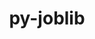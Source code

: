 ---
title: "py-joblib"
layout: cache
categories: [package, develop]
meta: {"versions": ["1.2.0", "1.4.2"], "compilers": ["apple-clang@=15.0.0", "gcc@=11.4.0", "gcc@=13.2.0", "gcc@=9.4.0", "oneapi@=2024.2.1"], "oss": ["ubuntu20.04", "ubuntu22.04", "ubuntu24.04", "ventura"], "platforms": ["darwin", "linux"], "targets": ["aarch64", "neoverse_v1", "ppc64le", "x86_64_v3"], "stacks": ["e4s", "e4s-neoverse_v1", "e4s-oneapi", "e4s-power", "ml-darwin-aarch64-mps", "ml-linux-aarch64-cpu", "ml-linux-aarch64-cuda", "ml-linux-x86_64-cpu", "ml-linux-x86_64-cuda", "ml-linux-x86_64-rocm", "root"], "num_specs": 105, "num_specs_by_stack": {"root": 105, "ml-darwin-aarch64-mps": 4, "e4s-power": 14, "e4s-neoverse_v1": 4, "e4s": 20, "e4s-oneapi": 14, "ml-linux-aarch64-cuda": 20, "ml-linux-aarch64-cpu": 20, "ml-linux-x86_64-rocm": 22, "ml-linux-x86_64-cpu": 20, "ml-linux-x86_64-cuda": 17}}
spec_details: [{"hash": "jjsamn7xmxfdl664wjypdtb3sgp2vjwj", "compiler": "apple-clang@=15.0.0", "versions": ["1.2.0"], "os": "ventura", "platform": "darwin", "target": "aarch64", "variants": ["build_system=python_pip"], "stacks": ["root", "ml-darwin-aarch64-mps"], "size": "-", "tarball": "https://binaries.spack.io/develop/build_cache/darwin-ventura-aarch64/apple-clang-15.0.0/py-joblib-1.2.0/darwin-ventura-aarch64-apple-clang-15.0.0-py-joblib-1.2.0-jjsamn7xmxfdl664wjypdtb3sgp2vjwj.spack"}, {"hash": "oaravmpaw3szgdyimrv7ceuwskccmwtg", "compiler": "apple-clang@=15.0.0", "versions": ["1.2.0"], "os": "ventura", "platform": "darwin", "target": "aarch64", "variants": ["build_system=python_pip"], "stacks": ["root", "ml-darwin-aarch64-mps"], "size": "-", "tarball": "https://binaries.spack.io/develop/build_cache/darwin-ventura-aarch64/apple-clang-15.0.0/py-joblib-1.2.0/darwin-ventura-aarch64-apple-clang-15.0.0-py-joblib-1.2.0-oaravmpaw3szgdyimrv7ceuwskccmwtg.spack"}, {"hash": "ikwt3ea5iv6xmsnmppqoz7it3l2g2426", "compiler": "apple-clang@=15.0.0", "versions": ["1.2.0"], "os": "ventura", "platform": "darwin", "target": "aarch64", "variants": ["build_system=python_pip"], "stacks": ["root", "ml-darwin-aarch64-mps"], "size": "-", "tarball": "https://binaries.spack.io/develop/build_cache/darwin-ventura-aarch64/apple-clang-15.0.0/py-joblib-1.2.0/darwin-ventura-aarch64-apple-clang-15.0.0-py-joblib-1.2.0-ikwt3ea5iv6xmsnmppqoz7it3l2g2426.spack"}, {"hash": "om3sibjwwstt4lek7ijx22pivqekd6xv", "compiler": "apple-clang@=15.0.0", "versions": ["1.2.0"], "os": "ventura", "platform": "darwin", "target": "aarch64", "variants": ["build_system=python_pip"], "stacks": ["root", "ml-darwin-aarch64-mps"], "size": "-", "tarball": "https://binaries.spack.io/develop/build_cache/darwin-ventura-aarch64/apple-clang-15.0.0/py-joblib-1.2.0/darwin-ventura-aarch64-apple-clang-15.0.0-py-joblib-1.2.0-om3sibjwwstt4lek7ijx22pivqekd6xv.spack"}, {"hash": "qp2dj4i3ndrprqkx7ja5ce7wg4ce6xx5", "compiler": "gcc@=9.4.0", "versions": ["1.4.2"], "os": "ubuntu20.04", "platform": "linux", "target": "ppc64le", "variants": ["build_system=python_pip"], "stacks": ["root", "e4s-power"], "size": "-", "tarball": "https://binaries.spack.io/develop/build_cache/linux-ubuntu20.04-ppc64le/gcc-9.4.0/py-joblib-1.4.2/linux-ubuntu20.04-ppc64le-gcc-9.4.0-py-joblib-1.4.2-qp2dj4i3ndrprqkx7ja5ce7wg4ce6xx5.spack"}, {"hash": "eu5rltjnxy4covsn4ryhqxdonu4bdm4e", "compiler": "gcc@=9.4.0", "versions": ["1.4.2"], "os": "ubuntu20.04", "platform": "linux", "target": "ppc64le", "variants": ["build_system=python_pip"], "stacks": ["root", "e4s-power"], "size": "-", "tarball": "https://binaries.spack.io/develop/build_cache/linux-ubuntu20.04-ppc64le/gcc-9.4.0/py-joblib-1.4.2/linux-ubuntu20.04-ppc64le-gcc-9.4.0-py-joblib-1.4.2-eu5rltjnxy4covsn4ryhqxdonu4bdm4e.spack"}, {"hash": "hp3uerichsiwyoee55gorcowobb3lg52", "compiler": "gcc@=9.4.0", "versions": ["1.4.2"], "os": "ubuntu20.04", "platform": "linux", "target": "ppc64le", "variants": ["build_system=python_pip"], "stacks": ["root", "e4s-power"], "size": "-", "tarball": "https://binaries.spack.io/develop/build_cache/linux-ubuntu20.04-ppc64le/gcc-9.4.0/py-joblib-1.4.2/linux-ubuntu20.04-ppc64le-gcc-9.4.0-py-joblib-1.4.2-hp3uerichsiwyoee55gorcowobb3lg52.spack"}, {"hash": "7b3gbysklr2cjmz5msv7fpp3d42jnwlb", "compiler": "gcc@=9.4.0", "versions": ["1.4.2"], "os": "ubuntu20.04", "platform": "linux", "target": "ppc64le", "variants": ["build_system=python_pip"], "stacks": ["root", "e4s-power"], "size": "-", "tarball": "https://binaries.spack.io/develop/build_cache/linux-ubuntu20.04-ppc64le/gcc-9.4.0/py-joblib-1.4.2/linux-ubuntu20.04-ppc64le-gcc-9.4.0-py-joblib-1.4.2-7b3gbysklr2cjmz5msv7fpp3d42jnwlb.spack"}, {"hash": "wnk4pchc7agjgluzsvezzwprccknqn2o", "compiler": "gcc@=9.4.0", "versions": ["1.4.2"], "os": "ubuntu20.04", "platform": "linux", "target": "ppc64le", "variants": ["build_system=python_pip"], "stacks": ["root", "e4s-power"], "size": "-", "tarball": "https://binaries.spack.io/develop/build_cache/linux-ubuntu20.04-ppc64le/gcc-9.4.0/py-joblib-1.4.2/linux-ubuntu20.04-ppc64le-gcc-9.4.0-py-joblib-1.4.2-wnk4pchc7agjgluzsvezzwprccknqn2o.spack"}, {"hash": "vexvgss3x6y5a7dpkbnhy2rcfqzvmqvp", "compiler": "gcc@=9.4.0", "versions": ["1.4.2"], "os": "ubuntu20.04", "platform": "linux", "target": "ppc64le", "variants": ["build_system=python_pip"], "stacks": ["root", "e4s-power"], "size": "-", "tarball": "https://binaries.spack.io/develop/build_cache/linux-ubuntu20.04-ppc64le/gcc-9.4.0/py-joblib-1.4.2/linux-ubuntu20.04-ppc64le-gcc-9.4.0-py-joblib-1.4.2-vexvgss3x6y5a7dpkbnhy2rcfqzvmqvp.spack"}, {"hash": "oezgn5pay7nxozku5tzc42lkrlaao3lz", "compiler": "gcc@=9.4.0", "versions": ["1.4.2"], "os": "ubuntu20.04", "platform": "linux", "target": "ppc64le", "variants": ["build_system=python_pip"], "stacks": ["root", "e4s-power"], "size": "-", "tarball": "https://binaries.spack.io/develop/build_cache/linux-ubuntu20.04-ppc64le/gcc-9.4.0/py-joblib-1.4.2/linux-ubuntu20.04-ppc64le-gcc-9.4.0-py-joblib-1.4.2-oezgn5pay7nxozku5tzc42lkrlaao3lz.spack"}, {"hash": "aeletbagy6qhnk6jbxua73eavhsdk64k", "compiler": "gcc@=9.4.0", "versions": ["1.4.2"], "os": "ubuntu20.04", "platform": "linux", "target": "ppc64le", "variants": ["build_system=python_pip"], "stacks": ["root", "e4s-power"], "size": "-", "tarball": "https://binaries.spack.io/develop/build_cache/linux-ubuntu20.04-ppc64le/gcc-9.4.0/py-joblib-1.4.2/linux-ubuntu20.04-ppc64le-gcc-9.4.0-py-joblib-1.4.2-aeletbagy6qhnk6jbxua73eavhsdk64k.spack"}, {"hash": "cuw3brgcwzs47vqzijszi6xscbfy6vfw", "compiler": "gcc@=9.4.0", "versions": ["1.4.2"], "os": "ubuntu20.04", "platform": "linux", "target": "ppc64le", "variants": ["build_system=python_pip"], "stacks": ["root", "e4s-power"], "size": "-", "tarball": "https://binaries.spack.io/develop/build_cache/linux-ubuntu20.04-ppc64le/gcc-9.4.0/py-joblib-1.4.2/linux-ubuntu20.04-ppc64le-gcc-9.4.0-py-joblib-1.4.2-cuw3brgcwzs47vqzijszi6xscbfy6vfw.spack"}, {"hash": "h767oyuuwph6uznt6wff5znzm7s5ddyw", "compiler": "gcc@=9.4.0", "versions": ["1.4.2"], "os": "ubuntu20.04", "platform": "linux", "target": "ppc64le", "variants": ["build_system=python_pip"], "stacks": ["root", "e4s-power"], "size": "-", "tarball": "https://binaries.spack.io/develop/build_cache/linux-ubuntu20.04-ppc64le/gcc-9.4.0/py-joblib-1.4.2/linux-ubuntu20.04-ppc64le-gcc-9.4.0-py-joblib-1.4.2-h767oyuuwph6uznt6wff5znzm7s5ddyw.spack"}, {"hash": "houu7dmxs7mknftq2uj4ww5e5iwp32sh", "compiler": "gcc@=9.4.0", "versions": ["1.4.2"], "os": "ubuntu20.04", "platform": "linux", "target": "ppc64le", "variants": ["build_system=python_pip"], "stacks": ["root", "e4s-power"], "size": "-", "tarball": "https://binaries.spack.io/develop/build_cache/linux-ubuntu20.04-ppc64le/gcc-9.4.0/py-joblib-1.4.2/linux-ubuntu20.04-ppc64le-gcc-9.4.0-py-joblib-1.4.2-houu7dmxs7mknftq2uj4ww5e5iwp32sh.spack"}, {"hash": "jvd4ojo6hhesa2kmfyvccildg5jlti7k", "compiler": "gcc@=9.4.0", "versions": ["1.4.2"], "os": "ubuntu20.04", "platform": "linux", "target": "ppc64le", "variants": ["build_system=python_pip"], "stacks": ["root", "e4s-power"], "size": "-", "tarball": "https://binaries.spack.io/develop/build_cache/linux-ubuntu20.04-ppc64le/gcc-9.4.0/py-joblib-1.4.2/linux-ubuntu20.04-ppc64le-gcc-9.4.0-py-joblib-1.4.2-jvd4ojo6hhesa2kmfyvccildg5jlti7k.spack"}, {"hash": "nbwmvpdgo6xf5yg5gkgvoolbutajh2x6", "compiler": "gcc@=9.4.0", "versions": ["1.4.2"], "os": "ubuntu20.04", "platform": "linux", "target": "ppc64le", "variants": ["build_system=python_pip"], "stacks": ["root", "e4s-power"], "size": "-", "tarball": "https://binaries.spack.io/develop/build_cache/linux-ubuntu20.04-ppc64le/gcc-9.4.0/py-joblib-1.4.2/linux-ubuntu20.04-ppc64le-gcc-9.4.0-py-joblib-1.4.2-nbwmvpdgo6xf5yg5gkgvoolbutajh2x6.spack"}, {"hash": "pu22atpzfwhn2kcil3s4jqhinbr4lmol", "compiler": "gcc@=9.4.0", "versions": ["1.4.2"], "os": "ubuntu20.04", "platform": "linux", "target": "ppc64le", "variants": ["build_system=python_pip"], "stacks": ["root", "e4s-power"], "size": "-", "tarball": "https://binaries.spack.io/develop/build_cache/linux-ubuntu20.04-ppc64le/gcc-9.4.0/py-joblib-1.4.2/linux-ubuntu20.04-ppc64le-gcc-9.4.0-py-joblib-1.4.2-pu22atpzfwhn2kcil3s4jqhinbr4lmol.spack"}, {"hash": "5kaluxzyviwmkq7juf5dzdiw3ddksvuw", "compiler": "gcc@=11.4.0", "versions": ["1.4.2"], "os": "ubuntu22.04", "platform": "linux", "target": "neoverse_v1", "variants": ["build_system=python_pip"], "stacks": ["root", "e4s-neoverse_v1"], "size": "-", "tarball": "https://binaries.spack.io/develop/build_cache/linux-ubuntu22.04-neoverse_v1/gcc-11.4.0/py-joblib-1.4.2/linux-ubuntu22.04-neoverse_v1-gcc-11.4.0-py-joblib-1.4.2-5kaluxzyviwmkq7juf5dzdiw3ddksvuw.spack"}, {"hash": "e3gv5kltbru5rz7xkkptwn3zam2vmrs6", "compiler": "gcc@=11.4.0", "versions": ["1.4.2"], "os": "ubuntu22.04", "platform": "linux", "target": "neoverse_v1", "variants": ["build_system=python_pip"], "stacks": ["root", "e4s-neoverse_v1"], "size": "-", "tarball": "https://binaries.spack.io/develop/build_cache/linux-ubuntu22.04-neoverse_v1/gcc-11.4.0/py-joblib-1.4.2/linux-ubuntu22.04-neoverse_v1-gcc-11.4.0-py-joblib-1.4.2-e3gv5kltbru5rz7xkkptwn3zam2vmrs6.spack"}, {"hash": "4ckjepbm2rsavo63hbsbqvluahl7yvty", "compiler": "gcc@=11.4.0", "versions": ["1.4.2"], "os": "ubuntu22.04", "platform": "linux", "target": "neoverse_v1", "variants": ["build_system=python_pip"], "stacks": ["root", "e4s-neoverse_v1"], "size": "-", "tarball": "https://binaries.spack.io/develop/build_cache/linux-ubuntu22.04-neoverse_v1/gcc-11.4.0/py-joblib-1.4.2/linux-ubuntu22.04-neoverse_v1-gcc-11.4.0-py-joblib-1.4.2-4ckjepbm2rsavo63hbsbqvluahl7yvty.spack"}, {"hash": "s73ef63uw4gktm6irel3ckm55hlevtz4", "compiler": "gcc@=11.4.0", "versions": ["1.4.2"], "os": "ubuntu22.04", "platform": "linux", "target": "neoverse_v1", "variants": ["build_system=python_pip"], "stacks": ["root", "e4s-neoverse_v1"], "size": "-", "tarball": "https://binaries.spack.io/develop/build_cache/linux-ubuntu22.04-neoverse_v1/gcc-11.4.0/py-joblib-1.4.2/linux-ubuntu22.04-neoverse_v1-gcc-11.4.0-py-joblib-1.4.2-s73ef63uw4gktm6irel3ckm55hlevtz4.spack"}, {"hash": "l5t7w34wvgut2ec4lp33gzcuubixb7tn", "compiler": "gcc@=11.4.0", "versions": ["1.4.2"], "os": "ubuntu22.04", "platform": "linux", "target": "x86_64_v3", "variants": ["build_system=python_pip"], "stacks": ["root", "e4s"], "size": "-", "tarball": "https://binaries.spack.io/develop/build_cache/linux-ubuntu22.04-x86_64_v3/gcc-11.4.0/py-joblib-1.4.2/linux-ubuntu22.04-x86_64_v3-gcc-11.4.0-py-joblib-1.4.2-l5t7w34wvgut2ec4lp33gzcuubixb7tn.spack"}, {"hash": "35uilatwj3bxpkprr46x7yjzbvbynue4", "compiler": "gcc@=11.4.0", "versions": ["1.4.2"], "os": "ubuntu22.04", "platform": "linux", "target": "x86_64_v3", "variants": ["build_system=python_pip"], "stacks": ["root", "e4s"], "size": "-", "tarball": "https://binaries.spack.io/develop/build_cache/linux-ubuntu22.04-x86_64_v3/gcc-11.4.0/py-joblib-1.4.2/linux-ubuntu22.04-x86_64_v3-gcc-11.4.0-py-joblib-1.4.2-35uilatwj3bxpkprr46x7yjzbvbynue4.spack"}, {"hash": "leqh5x5ij64cuaf2r6j66k2w5vupy57i", "compiler": "gcc@=11.4.0", "versions": ["1.4.2"], "os": "ubuntu22.04", "platform": "linux", "target": "x86_64_v3", "variants": ["build_system=python_pip"], "stacks": ["root", "e4s"], "size": "-", "tarball": "https://binaries.spack.io/develop/build_cache/linux-ubuntu22.04-x86_64_v3/gcc-11.4.0/py-joblib-1.4.2/linux-ubuntu22.04-x86_64_v3-gcc-11.4.0-py-joblib-1.4.2-leqh5x5ij64cuaf2r6j66k2w5vupy57i.spack"}, {"hash": "cfprp6o5spfrqx7h3mjjvxwoybqlepxj", "compiler": "gcc@=11.4.0", "versions": ["1.4.2"], "os": "ubuntu22.04", "platform": "linux", "target": "x86_64_v3", "variants": ["build_system=python_pip"], "stacks": ["root", "e4s"], "size": "-", "tarball": "https://binaries.spack.io/develop/build_cache/linux-ubuntu22.04-x86_64_v3/gcc-11.4.0/py-joblib-1.4.2/linux-ubuntu22.04-x86_64_v3-gcc-11.4.0-py-joblib-1.4.2-cfprp6o5spfrqx7h3mjjvxwoybqlepxj.spack"}, {"hash": "kww2fp7gcv4snaxzqwx65uce4laaxjme", "compiler": "gcc@=11.4.0", "versions": ["1.4.2"], "os": "ubuntu22.04", "platform": "linux", "target": "x86_64_v3", "variants": ["build_system=python_pip"], "stacks": ["root", "e4s"], "size": "-", "tarball": "https://binaries.spack.io/develop/build_cache/linux-ubuntu22.04-x86_64_v3/gcc-11.4.0/py-joblib-1.4.2/linux-ubuntu22.04-x86_64_v3-gcc-11.4.0-py-joblib-1.4.2-kww2fp7gcv4snaxzqwx65uce4laaxjme.spack"}, {"hash": "sex7yluip4kmcyutlgqogfnsyxjp7rpj", "compiler": "gcc@=11.4.0", "versions": ["1.4.2"], "os": "ubuntu22.04", "platform": "linux", "target": "x86_64_v3", "variants": ["build_system=python_pip"], "stacks": ["root", "e4s"], "size": "-", "tarball": "https://binaries.spack.io/develop/build_cache/linux-ubuntu22.04-x86_64_v3/gcc-11.4.0/py-joblib-1.4.2/linux-ubuntu22.04-x86_64_v3-gcc-11.4.0-py-joblib-1.4.2-sex7yluip4kmcyutlgqogfnsyxjp7rpj.spack"}, {"hash": "lreul5lmooiohwzi5nj23lvxasmt5bhq", "compiler": "gcc@=11.4.0", "versions": ["1.4.2"], "os": "ubuntu22.04", "platform": "linux", "target": "x86_64_v3", "variants": ["build_system=python_pip"], "stacks": ["root", "e4s"], "size": "-", "tarball": "https://binaries.spack.io/develop/build_cache/linux-ubuntu22.04-x86_64_v3/gcc-11.4.0/py-joblib-1.4.2/linux-ubuntu22.04-x86_64_v3-gcc-11.4.0-py-joblib-1.4.2-lreul5lmooiohwzi5nj23lvxasmt5bhq.spack"}, {"hash": "r7hbc4jxzfevkhg6gkb5u4j2n6haqkw6", "compiler": "gcc@=11.4.0", "versions": ["1.4.2"], "os": "ubuntu22.04", "platform": "linux", "target": "x86_64_v3", "variants": ["build_system=python_pip"], "stacks": ["root", "e4s"], "size": "-", "tarball": "https://binaries.spack.io/develop/build_cache/linux-ubuntu22.04-x86_64_v3/gcc-11.4.0/py-joblib-1.4.2/linux-ubuntu22.04-x86_64_v3-gcc-11.4.0-py-joblib-1.4.2-r7hbc4jxzfevkhg6gkb5u4j2n6haqkw6.spack"}, {"hash": "veah5rwus4rrpqohhjxdjjpb4eqrv7ui", "compiler": "gcc@=11.4.0", "versions": ["1.4.2"], "os": "ubuntu22.04", "platform": "linux", "target": "x86_64_v3", "variants": ["build_system=python_pip"], "stacks": ["root", "e4s"], "size": "-", "tarball": "https://binaries.spack.io/develop/build_cache/linux-ubuntu22.04-x86_64_v3/gcc-11.4.0/py-joblib-1.4.2/linux-ubuntu22.04-x86_64_v3-gcc-11.4.0-py-joblib-1.4.2-veah5rwus4rrpqohhjxdjjpb4eqrv7ui.spack"}, {"hash": "dmqvuru24k77dkq2kghasiso6as2orsz", "compiler": "gcc@=11.4.0", "versions": ["1.4.2"], "os": "ubuntu22.04", "platform": "linux", "target": "x86_64_v3", "variants": ["build_system=python_pip"], "stacks": ["root", "e4s"], "size": "-", "tarball": "https://binaries.spack.io/develop/build_cache/linux-ubuntu22.04-x86_64_v3/gcc-11.4.0/py-joblib-1.4.2/linux-ubuntu22.04-x86_64_v3-gcc-11.4.0-py-joblib-1.4.2-dmqvuru24k77dkq2kghasiso6as2orsz.spack"}, {"hash": "4v4h4rjyo6tfywhqeqnv2y7gcqgzb4lg", "compiler": "gcc@=11.4.0", "versions": ["1.4.2"], "os": "ubuntu22.04", "platform": "linux", "target": "x86_64_v3", "variants": ["build_system=python_pip"], "stacks": ["root", "e4s"], "size": "-", "tarball": "https://binaries.spack.io/develop/build_cache/linux-ubuntu22.04-x86_64_v3/gcc-11.4.0/py-joblib-1.4.2/linux-ubuntu22.04-x86_64_v3-gcc-11.4.0-py-joblib-1.4.2-4v4h4rjyo6tfywhqeqnv2y7gcqgzb4lg.spack"}, {"hash": "33wdxh2xa43ohz7rjexiurcojb26nvtw", "compiler": "gcc@=11.4.0", "versions": ["1.4.2"], "os": "ubuntu22.04", "platform": "linux", "target": "x86_64_v3", "variants": ["build_system=python_pip"], "stacks": ["root", "e4s"], "size": "-", "tarball": "https://binaries.spack.io/develop/build_cache/linux-ubuntu22.04-x86_64_v3/gcc-11.4.0/py-joblib-1.4.2/linux-ubuntu22.04-x86_64_v3-gcc-11.4.0-py-joblib-1.4.2-33wdxh2xa43ohz7rjexiurcojb26nvtw.spack"}, {"hash": "sm76nysz3zud6mzmll326f5a3v5whibc", "compiler": "gcc@=11.4.0", "versions": ["1.4.2"], "os": "ubuntu22.04", "platform": "linux", "target": "x86_64_v3", "variants": ["build_system=python_pip"], "stacks": ["root", "e4s"], "size": "-", "tarball": "https://binaries.spack.io/develop/build_cache/linux-ubuntu22.04-x86_64_v3/gcc-11.4.0/py-joblib-1.4.2/linux-ubuntu22.04-x86_64_v3-gcc-11.4.0-py-joblib-1.4.2-sm76nysz3zud6mzmll326f5a3v5whibc.spack"}, {"hash": "5n5ou3j6ll77oytze2l4vdvwxdrjcowk", "compiler": "gcc@=11.4.0", "versions": ["1.4.2"], "os": "ubuntu22.04", "platform": "linux", "target": "x86_64_v3", "variants": ["build_system=python_pip"], "stacks": ["root", "e4s"], "size": "-", "tarball": "https://binaries.spack.io/develop/build_cache/linux-ubuntu22.04-x86_64_v3/gcc-11.4.0/py-joblib-1.4.2/linux-ubuntu22.04-x86_64_v3-gcc-11.4.0-py-joblib-1.4.2-5n5ou3j6ll77oytze2l4vdvwxdrjcowk.spack"}, {"hash": "5uowkqq3iihnoawxitdtvdxhkkqx36d3", "compiler": "gcc@=11.4.0", "versions": ["1.4.2"], "os": "ubuntu22.04", "platform": "linux", "target": "x86_64_v3", "variants": ["build_system=python_pip"], "stacks": ["root", "e4s"], "size": "-", "tarball": "https://binaries.spack.io/develop/build_cache/linux-ubuntu22.04-x86_64_v3/gcc-11.4.0/py-joblib-1.4.2/linux-ubuntu22.04-x86_64_v3-gcc-11.4.0-py-joblib-1.4.2-5uowkqq3iihnoawxitdtvdxhkkqx36d3.spack"}, {"hash": "hw5iqjwtmpv6xrvpkluzmmmudtajhvc3", "compiler": "gcc@=11.4.0", "versions": ["1.4.2"], "os": "ubuntu22.04", "platform": "linux", "target": "x86_64_v3", "variants": ["build_system=python_pip"], "stacks": ["root", "e4s"], "size": "-", "tarball": "https://binaries.spack.io/develop/build_cache/linux-ubuntu22.04-x86_64_v3/gcc-11.4.0/py-joblib-1.4.2/linux-ubuntu22.04-x86_64_v3-gcc-11.4.0-py-joblib-1.4.2-hw5iqjwtmpv6xrvpkluzmmmudtajhvc3.spack"}, {"hash": "i3mijl4qpqb7ff7icikeg2wmcxpyuf3c", "compiler": "gcc@=11.4.0", "versions": ["1.4.2"], "os": "ubuntu22.04", "platform": "linux", "target": "x86_64_v3", "variants": ["build_system=python_pip"], "stacks": ["root", "e4s"], "size": "-", "tarball": "https://binaries.spack.io/develop/build_cache/linux-ubuntu22.04-x86_64_v3/gcc-11.4.0/py-joblib-1.4.2/linux-ubuntu22.04-x86_64_v3-gcc-11.4.0-py-joblib-1.4.2-i3mijl4qpqb7ff7icikeg2wmcxpyuf3c.spack"}, {"hash": "p4k3onp2xcqiwgvqzaimgzadrsnyruoo", "compiler": "gcc@=11.4.0", "versions": ["1.4.2"], "os": "ubuntu22.04", "platform": "linux", "target": "x86_64_v3", "variants": ["build_system=python_pip"], "stacks": ["root", "e4s"], "size": "-", "tarball": "https://binaries.spack.io/develop/build_cache/linux-ubuntu22.04-x86_64_v3/gcc-11.4.0/py-joblib-1.4.2/linux-ubuntu22.04-x86_64_v3-gcc-11.4.0-py-joblib-1.4.2-p4k3onp2xcqiwgvqzaimgzadrsnyruoo.spack"}, {"hash": "zhhuop53mg5takznridqkv6d2qwc2sy5", "compiler": "gcc@=11.4.0", "versions": ["1.4.2"], "os": "ubuntu22.04", "platform": "linux", "target": "x86_64_v3", "variants": ["build_system=python_pip"], "stacks": ["root", "e4s"], "size": "-", "tarball": "https://binaries.spack.io/develop/build_cache/linux-ubuntu22.04-x86_64_v3/gcc-11.4.0/py-joblib-1.4.2/linux-ubuntu22.04-x86_64_v3-gcc-11.4.0-py-joblib-1.4.2-zhhuop53mg5takznridqkv6d2qwc2sy5.spack"}, {"hash": "zt3hqq2shwlgimjssohgz6tnzr622lr7", "compiler": "gcc@=11.4.0", "versions": ["1.4.2"], "os": "ubuntu22.04", "platform": "linux", "target": "x86_64_v3", "variants": ["build_system=python_pip"], "stacks": ["root", "e4s"], "size": "-", "tarball": "https://binaries.spack.io/develop/build_cache/linux-ubuntu22.04-x86_64_v3/gcc-11.4.0/py-joblib-1.4.2/linux-ubuntu22.04-x86_64_v3-gcc-11.4.0-py-joblib-1.4.2-zt3hqq2shwlgimjssohgz6tnzr622lr7.spack"}, {"hash": "x7xnmz6enywhabrz2zig3ch3h5vlqifh", "compiler": "oneapi@=2024.2.1", "versions": ["1.4.2"], "os": "ubuntu22.04", "platform": "linux", "target": "x86_64_v3", "variants": ["build_system=python_pip"], "stacks": ["root", "e4s-oneapi"], "size": "-", "tarball": "https://binaries.spack.io/develop/build_cache/linux-ubuntu22.04-x86_64_v3/oneapi-2024.2.1/py-joblib-1.4.2/linux-ubuntu22.04-x86_64_v3-oneapi-2024.2.1-py-joblib-1.4.2-x7xnmz6enywhabrz2zig3ch3h5vlqifh.spack"}, {"hash": "sgw6k52a6255hhwtzwyswzorbqdcijwc", "compiler": "oneapi@=2024.2.1", "versions": ["1.4.2"], "os": "ubuntu22.04", "platform": "linux", "target": "x86_64_v3", "variants": ["build_system=python_pip"], "stacks": ["root", "e4s-oneapi"], "size": "-", "tarball": "https://binaries.spack.io/develop/build_cache/linux-ubuntu22.04-x86_64_v3/oneapi-2024.2.1/py-joblib-1.4.2/linux-ubuntu22.04-x86_64_v3-oneapi-2024.2.1-py-joblib-1.4.2-sgw6k52a6255hhwtzwyswzorbqdcijwc.spack"}, {"hash": "j2shhimqgnv7hzrcieau7ssy2szwuek6", "compiler": "oneapi@=2024.2.1", "versions": ["1.4.2"], "os": "ubuntu22.04", "platform": "linux", "target": "x86_64_v3", "variants": ["build_system=python_pip"], "stacks": ["root", "e4s-oneapi"], "size": "-", "tarball": "https://binaries.spack.io/develop/build_cache/linux-ubuntu22.04-x86_64_v3/oneapi-2024.2.1/py-joblib-1.4.2/linux-ubuntu22.04-x86_64_v3-oneapi-2024.2.1-py-joblib-1.4.2-j2shhimqgnv7hzrcieau7ssy2szwuek6.spack"}, {"hash": "ibyuu4caq46phann5q6onuzddf3dm2d2", "compiler": "oneapi@=2024.2.1", "versions": ["1.4.2"], "os": "ubuntu22.04", "platform": "linux", "target": "x86_64_v3", "variants": ["build_system=python_pip"], "stacks": ["root", "e4s-oneapi"], "size": "-", "tarball": "https://binaries.spack.io/develop/build_cache/linux-ubuntu22.04-x86_64_v3/oneapi-2024.2.1/py-joblib-1.4.2/linux-ubuntu22.04-x86_64_v3-oneapi-2024.2.1-py-joblib-1.4.2-ibyuu4caq46phann5q6onuzddf3dm2d2.spack"}, {"hash": "bvibo4d62772hmz5wdi6vo3xch5zuoyl", "compiler": "oneapi@=2024.2.1", "versions": ["1.4.2"], "os": "ubuntu22.04", "platform": "linux", "target": "x86_64_v3", "variants": ["build_system=python_pip"], "stacks": ["root", "e4s-oneapi"], "size": "-", "tarball": "https://binaries.spack.io/develop/build_cache/linux-ubuntu22.04-x86_64_v3/oneapi-2024.2.1/py-joblib-1.4.2/linux-ubuntu22.04-x86_64_v3-oneapi-2024.2.1-py-joblib-1.4.2-bvibo4d62772hmz5wdi6vo3xch5zuoyl.spack"}, {"hash": "bp367qxiabt5ickxetrgzhttwotmsfgd", "compiler": "oneapi@=2024.2.1", "versions": ["1.4.2"], "os": "ubuntu22.04", "platform": "linux", "target": "x86_64_v3", "variants": ["build_system=python_pip"], "stacks": ["root", "e4s-oneapi"], "size": "-", "tarball": "https://binaries.spack.io/develop/build_cache/linux-ubuntu22.04-x86_64_v3/oneapi-2024.2.1/py-joblib-1.4.2/linux-ubuntu22.04-x86_64_v3-oneapi-2024.2.1-py-joblib-1.4.2-bp367qxiabt5ickxetrgzhttwotmsfgd.spack"}, {"hash": "6zh6sik6x5ayekvhlvcbprc5svoum3ah", "compiler": "oneapi@=2024.2.1", "versions": ["1.4.2"], "os": "ubuntu22.04", "platform": "linux", "target": "x86_64_v3", "variants": ["build_system=python_pip"], "stacks": ["root", "e4s-oneapi"], "size": "-", "tarball": "https://binaries.spack.io/develop/build_cache/linux-ubuntu22.04-x86_64_v3/oneapi-2024.2.1/py-joblib-1.4.2/linux-ubuntu22.04-x86_64_v3-oneapi-2024.2.1-py-joblib-1.4.2-6zh6sik6x5ayekvhlvcbprc5svoum3ah.spack"}, {"hash": "2jhem4vvraqxnjy7bk6mzfk64xpe7nir", "compiler": "oneapi@=2024.2.1", "versions": ["1.4.2"], "os": "ubuntu22.04", "platform": "linux", "target": "x86_64_v3", "variants": ["build_system=python_pip"], "stacks": ["root", "e4s-oneapi"], "size": "-", "tarball": "https://binaries.spack.io/develop/build_cache/linux-ubuntu22.04-x86_64_v3/oneapi-2024.2.1/py-joblib-1.4.2/linux-ubuntu22.04-x86_64_v3-oneapi-2024.2.1-py-joblib-1.4.2-2jhem4vvraqxnjy7bk6mzfk64xpe7nir.spack"}, {"hash": "5wn35uktpeoa3sik75ejky6ai7xqk2b6", "compiler": "oneapi@=2024.2.1", "versions": ["1.4.2"], "os": "ubuntu22.04", "platform": "linux", "target": "x86_64_v3", "variants": ["build_system=python_pip"], "stacks": ["root", "e4s-oneapi"], "size": "-", "tarball": "https://binaries.spack.io/develop/build_cache/linux-ubuntu22.04-x86_64_v3/oneapi-2024.2.1/py-joblib-1.4.2/linux-ubuntu22.04-x86_64_v3-oneapi-2024.2.1-py-joblib-1.4.2-5wn35uktpeoa3sik75ejky6ai7xqk2b6.spack"}, {"hash": "fojsptfkxb3whpi5tk6uplw2tacvlcdy", "compiler": "oneapi@=2024.2.1", "versions": ["1.4.2"], "os": "ubuntu22.04", "platform": "linux", "target": "x86_64_v3", "variants": ["build_system=python_pip"], "stacks": ["root", "e4s-oneapi"], "size": "-", "tarball": "https://binaries.spack.io/develop/build_cache/linux-ubuntu22.04-x86_64_v3/oneapi-2024.2.1/py-joblib-1.4.2/linux-ubuntu22.04-x86_64_v3-oneapi-2024.2.1-py-joblib-1.4.2-fojsptfkxb3whpi5tk6uplw2tacvlcdy.spack"}, {"hash": "gnxefh3lsmjqw3socnl2uapddd33fwld", "compiler": "oneapi@=2024.2.1", "versions": ["1.4.2"], "os": "ubuntu22.04", "platform": "linux", "target": "x86_64_v3", "variants": ["build_system=python_pip"], "stacks": ["root", "e4s-oneapi"], "size": "-", "tarball": "https://binaries.spack.io/develop/build_cache/linux-ubuntu22.04-x86_64_v3/oneapi-2024.2.1/py-joblib-1.4.2/linux-ubuntu22.04-x86_64_v3-oneapi-2024.2.1-py-joblib-1.4.2-gnxefh3lsmjqw3socnl2uapddd33fwld.spack"}, {"hash": "gxnouejwjytgiyskaeub7fve72exlj5d", "compiler": "oneapi@=2024.2.1", "versions": ["1.4.2"], "os": "ubuntu22.04", "platform": "linux", "target": "x86_64_v3", "variants": ["build_system=python_pip"], "stacks": ["root", "e4s-oneapi"], "size": "-", "tarball": "https://binaries.spack.io/develop/build_cache/linux-ubuntu22.04-x86_64_v3/oneapi-2024.2.1/py-joblib-1.4.2/linux-ubuntu22.04-x86_64_v3-oneapi-2024.2.1-py-joblib-1.4.2-gxnouejwjytgiyskaeub7fve72exlj5d.spack"}, {"hash": "hqm4og3qjj26kitsfmbx47oa6jw2pfjr", "compiler": "oneapi@=2024.2.1", "versions": ["1.4.2"], "os": "ubuntu22.04", "platform": "linux", "target": "x86_64_v3", "variants": ["build_system=python_pip"], "stacks": ["root", "e4s-oneapi"], "size": "-", "tarball": "https://binaries.spack.io/develop/build_cache/linux-ubuntu22.04-x86_64_v3/oneapi-2024.2.1/py-joblib-1.4.2/linux-ubuntu22.04-x86_64_v3-oneapi-2024.2.1-py-joblib-1.4.2-hqm4og3qjj26kitsfmbx47oa6jw2pfjr.spack"}, {"hash": "wqgoyz2czgdp3sbfedfnbpcs3asthojx", "compiler": "oneapi@=2024.2.1", "versions": ["1.4.2"], "os": "ubuntu22.04", "platform": "linux", "target": "x86_64_v3", "variants": ["build_system=python_pip"], "stacks": ["root", "e4s-oneapi"], "size": "-", "tarball": "https://binaries.spack.io/develop/build_cache/linux-ubuntu22.04-x86_64_v3/oneapi-2024.2.1/py-joblib-1.4.2/linux-ubuntu22.04-x86_64_v3-oneapi-2024.2.1-py-joblib-1.4.2-wqgoyz2czgdp3sbfedfnbpcs3asthojx.spack"}, {"hash": "leepua3gkpxm3vr2o3k5d5bqfthnk6xa", "compiler": "gcc@=13.2.0", "versions": ["1.4.2"], "os": "ubuntu24.04", "platform": "linux", "target": "aarch64", "variants": ["build_system=python_pip"], "stacks": ["root", "ml-linux-aarch64-cuda", "ml-linux-aarch64-cpu"], "size": "-", "tarball": "https://binaries.spack.io/develop/build_cache/linux-ubuntu24.04-aarch64/gcc-13.2.0/py-joblib-1.4.2/linux-ubuntu24.04-aarch64-gcc-13.2.0-py-joblib-1.4.2-leepua3gkpxm3vr2o3k5d5bqfthnk6xa.spack"}, {"hash": "srrjx4r3ror6gsondvmaadagzm33u6qz", "compiler": "gcc@=13.2.0", "versions": ["1.4.2"], "os": "ubuntu24.04", "platform": "linux", "target": "aarch64", "variants": ["build_system=python_pip"], "stacks": ["root", "ml-linux-aarch64-cuda", "ml-linux-aarch64-cpu"], "size": "-", "tarball": "https://binaries.spack.io/develop/build_cache/linux-ubuntu24.04-aarch64/gcc-13.2.0/py-joblib-1.4.2/linux-ubuntu24.04-aarch64-gcc-13.2.0-py-joblib-1.4.2-srrjx4r3ror6gsondvmaadagzm33u6qz.spack"}, {"hash": "gfdclvn6dnqfsxlede7jtoyoyemuxhn7", "compiler": "gcc@=13.2.0", "versions": ["1.4.2"], "os": "ubuntu24.04", "platform": "linux", "target": "aarch64", "variants": ["build_system=python_pip"], "stacks": ["root", "ml-linux-aarch64-cuda", "ml-linux-aarch64-cpu"], "size": "-", "tarball": "https://binaries.spack.io/develop/build_cache/linux-ubuntu24.04-aarch64/gcc-13.2.0/py-joblib-1.4.2/linux-ubuntu24.04-aarch64-gcc-13.2.0-py-joblib-1.4.2-gfdclvn6dnqfsxlede7jtoyoyemuxhn7.spack"}, {"hash": "7kdd6c6bmmtr5jfkitlg7belr34hizbk", "compiler": "gcc@=13.2.0", "versions": ["1.4.2"], "os": "ubuntu24.04", "platform": "linux", "target": "aarch64", "variants": ["build_system=python_pip"], "stacks": ["root", "ml-linux-aarch64-cuda", "ml-linux-aarch64-cpu"], "size": "-", "tarball": "https://binaries.spack.io/develop/build_cache/linux-ubuntu24.04-aarch64/gcc-13.2.0/py-joblib-1.4.2/linux-ubuntu24.04-aarch64-gcc-13.2.0-py-joblib-1.4.2-7kdd6c6bmmtr5jfkitlg7belr34hizbk.spack"}, {"hash": "hes37iladgv7nxh4nabjauj4kihjizde", "compiler": "gcc@=13.2.0", "versions": ["1.4.2"], "os": "ubuntu24.04", "platform": "linux", "target": "aarch64", "variants": ["build_system=python_pip"], "stacks": ["root", "ml-linux-aarch64-cuda", "ml-linux-aarch64-cpu"], "size": "-", "tarball": "https://binaries.spack.io/develop/build_cache/linux-ubuntu24.04-aarch64/gcc-13.2.0/py-joblib-1.4.2/linux-ubuntu24.04-aarch64-gcc-13.2.0-py-joblib-1.4.2-hes37iladgv7nxh4nabjauj4kihjizde.spack"}, {"hash": "2jlkld3ik4sqbz5af6aezomraouzgqpy", "compiler": "gcc@=13.2.0", "versions": ["1.4.2"], "os": "ubuntu24.04", "platform": "linux", "target": "aarch64", "variants": ["build_system=python_pip"], "stacks": ["root", "ml-linux-aarch64-cuda", "ml-linux-aarch64-cpu"], "size": "-", "tarball": "https://binaries.spack.io/develop/build_cache/linux-ubuntu24.04-aarch64/gcc-13.2.0/py-joblib-1.4.2/linux-ubuntu24.04-aarch64-gcc-13.2.0-py-joblib-1.4.2-2jlkld3ik4sqbz5af6aezomraouzgqpy.spack"}, {"hash": "e7h33pn5fyt4ea7tkj65gd2fhxe775fc", "compiler": "gcc@=13.2.0", "versions": ["1.4.2"], "os": "ubuntu24.04", "platform": "linux", "target": "aarch64", "variants": ["build_system=python_pip"], "stacks": ["root", "ml-linux-aarch64-cuda", "ml-linux-aarch64-cpu"], "size": "-", "tarball": "https://binaries.spack.io/develop/build_cache/linux-ubuntu24.04-aarch64/gcc-13.2.0/py-joblib-1.4.2/linux-ubuntu24.04-aarch64-gcc-13.2.0-py-joblib-1.4.2-e7h33pn5fyt4ea7tkj65gd2fhxe775fc.spack"}, {"hash": "2pcawef4vzraeswntqgvlgw7jmfy72ut", "compiler": "gcc@=13.2.0", "versions": ["1.4.2"], "os": "ubuntu24.04", "platform": "linux", "target": "aarch64", "variants": ["build_system=python_pip"], "stacks": ["root", "ml-linux-aarch64-cuda", "ml-linux-aarch64-cpu"], "size": "-", "tarball": "https://binaries.spack.io/develop/build_cache/linux-ubuntu24.04-aarch64/gcc-13.2.0/py-joblib-1.4.2/linux-ubuntu24.04-aarch64-gcc-13.2.0-py-joblib-1.4.2-2pcawef4vzraeswntqgvlgw7jmfy72ut.spack"}, {"hash": "3op6yppy5yfeiuzcvei34dzie24uwvuu", "compiler": "gcc@=13.2.0", "versions": ["1.4.2"], "os": "ubuntu24.04", "platform": "linux", "target": "aarch64", "variants": ["build_system=python_pip"], "stacks": ["root", "ml-linux-aarch64-cuda", "ml-linux-aarch64-cpu"], "size": "-", "tarball": "https://binaries.spack.io/develop/build_cache/linux-ubuntu24.04-aarch64/gcc-13.2.0/py-joblib-1.4.2/linux-ubuntu24.04-aarch64-gcc-13.2.0-py-joblib-1.4.2-3op6yppy5yfeiuzcvei34dzie24uwvuu.spack"}, {"hash": "3wcmot5nwm7fbihkd7qod6zppuixwcjs", "compiler": "gcc@=13.2.0", "versions": ["1.4.2"], "os": "ubuntu24.04", "platform": "linux", "target": "aarch64", "variants": ["build_system=python_pip"], "stacks": ["root", "ml-linux-aarch64-cuda", "ml-linux-aarch64-cpu"], "size": "-", "tarball": "https://binaries.spack.io/develop/build_cache/linux-ubuntu24.04-aarch64/gcc-13.2.0/py-joblib-1.4.2/linux-ubuntu24.04-aarch64-gcc-13.2.0-py-joblib-1.4.2-3wcmot5nwm7fbihkd7qod6zppuixwcjs.spack"}, {"hash": "jlgaa6nboh4wfld7boqknvygtjqfnvp6", "compiler": "gcc@=13.2.0", "versions": ["1.4.2"], "os": "ubuntu24.04", "platform": "linux", "target": "aarch64", "variants": ["build_system=python_pip"], "stacks": ["root", "ml-linux-aarch64-cuda", "ml-linux-aarch64-cpu"], "size": "-", "tarball": "https://binaries.spack.io/develop/build_cache/linux-ubuntu24.04-aarch64/gcc-13.2.0/py-joblib-1.4.2/linux-ubuntu24.04-aarch64-gcc-13.2.0-py-joblib-1.4.2-jlgaa6nboh4wfld7boqknvygtjqfnvp6.spack"}, {"hash": "lgoqamb43n4c7kdrn3nx3x3lhutbgqeq", "compiler": "gcc@=13.2.0", "versions": ["1.4.2"], "os": "ubuntu24.04", "platform": "linux", "target": "aarch64", "variants": ["build_system=python_pip"], "stacks": ["root", "ml-linux-aarch64-cuda", "ml-linux-aarch64-cpu"], "size": "-", "tarball": "https://binaries.spack.io/develop/build_cache/linux-ubuntu24.04-aarch64/gcc-13.2.0/py-joblib-1.4.2/linux-ubuntu24.04-aarch64-gcc-13.2.0-py-joblib-1.4.2-lgoqamb43n4c7kdrn3nx3x3lhutbgqeq.spack"}, {"hash": "lhuofakijo4jtver37ibni5btaggqqe6", "compiler": "gcc@=13.2.0", "versions": ["1.4.2"], "os": "ubuntu24.04", "platform": "linux", "target": "aarch64", "variants": ["build_system=python_pip"], "stacks": ["root", "ml-linux-aarch64-cuda", "ml-linux-aarch64-cpu"], "size": "-", "tarball": "https://binaries.spack.io/develop/build_cache/linux-ubuntu24.04-aarch64/gcc-13.2.0/py-joblib-1.4.2/linux-ubuntu24.04-aarch64-gcc-13.2.0-py-joblib-1.4.2-lhuofakijo4jtver37ibni5btaggqqe6.spack"}, {"hash": "nguo6khsj7hal53kirrcbw6btppgzzct", "compiler": "gcc@=13.2.0", "versions": ["1.4.2"], "os": "ubuntu24.04", "platform": "linux", "target": "aarch64", "variants": ["build_system=python_pip"], "stacks": ["root", "ml-linux-aarch64-cuda", "ml-linux-aarch64-cpu"], "size": "-", "tarball": "https://binaries.spack.io/develop/build_cache/linux-ubuntu24.04-aarch64/gcc-13.2.0/py-joblib-1.4.2/linux-ubuntu24.04-aarch64-gcc-13.2.0-py-joblib-1.4.2-nguo6khsj7hal53kirrcbw6btppgzzct.spack"}, {"hash": "p3oll4ote4vcfsk6xxf7pq5xceilds4j", "compiler": "gcc@=13.2.0", "versions": ["1.4.2"], "os": "ubuntu24.04", "platform": "linux", "target": "aarch64", "variants": ["build_system=python_pip"], "stacks": ["root", "ml-linux-aarch64-cuda", "ml-linux-aarch64-cpu"], "size": "-", "tarball": "https://binaries.spack.io/develop/build_cache/linux-ubuntu24.04-aarch64/gcc-13.2.0/py-joblib-1.4.2/linux-ubuntu24.04-aarch64-gcc-13.2.0-py-joblib-1.4.2-p3oll4ote4vcfsk6xxf7pq5xceilds4j.spack"}, {"hash": "vl5cydpc4bhotgihjathe6dwo5qhb6d4", "compiler": "gcc@=13.2.0", "versions": ["1.4.2"], "os": "ubuntu24.04", "platform": "linux", "target": "aarch64", "variants": ["build_system=python_pip"], "stacks": ["root", "ml-linux-aarch64-cuda", "ml-linux-aarch64-cpu"], "size": "-", "tarball": "https://binaries.spack.io/develop/build_cache/linux-ubuntu24.04-aarch64/gcc-13.2.0/py-joblib-1.4.2/linux-ubuntu24.04-aarch64-gcc-13.2.0-py-joblib-1.4.2-vl5cydpc4bhotgihjathe6dwo5qhb6d4.spack"}, {"hash": "x5ylcbbyuk3d7pz3vk5omyqxbclcalq7", "compiler": "gcc@=13.2.0", "versions": ["1.4.2"], "os": "ubuntu24.04", "platform": "linux", "target": "aarch64", "variants": ["build_system=python_pip"], "stacks": ["root", "ml-linux-aarch64-cuda", "ml-linux-aarch64-cpu"], "size": "-", "tarball": "https://binaries.spack.io/develop/build_cache/linux-ubuntu24.04-aarch64/gcc-13.2.0/py-joblib-1.4.2/linux-ubuntu24.04-aarch64-gcc-13.2.0-py-joblib-1.4.2-x5ylcbbyuk3d7pz3vk5omyqxbclcalq7.spack"}, {"hash": "ydmaaghmwgucvxkqp24ez52vyi4waujs", "compiler": "gcc@=13.2.0", "versions": ["1.4.2"], "os": "ubuntu24.04", "platform": "linux", "target": "aarch64", "variants": ["build_system=python_pip"], "stacks": ["root", "ml-linux-aarch64-cuda", "ml-linux-aarch64-cpu"], "size": "-", "tarball": "https://binaries.spack.io/develop/build_cache/linux-ubuntu24.04-aarch64/gcc-13.2.0/py-joblib-1.4.2/linux-ubuntu24.04-aarch64-gcc-13.2.0-py-joblib-1.4.2-ydmaaghmwgucvxkqp24ez52vyi4waujs.spack"}, {"hash": "ykmmu6gwdj6rny6zg2clbrbxtxthxkfc", "compiler": "gcc@=13.2.0", "versions": ["1.4.2"], "os": "ubuntu24.04", "platform": "linux", "target": "aarch64", "variants": ["build_system=python_pip"], "stacks": ["root", "ml-linux-aarch64-cuda", "ml-linux-aarch64-cpu"], "size": "-", "tarball": "https://binaries.spack.io/develop/build_cache/linux-ubuntu24.04-aarch64/gcc-13.2.0/py-joblib-1.4.2/linux-ubuntu24.04-aarch64-gcc-13.2.0-py-joblib-1.4.2-ykmmu6gwdj6rny6zg2clbrbxtxthxkfc.spack"}, {"hash": "zct5txnes2xspktlkbqe3bmnbzmg62mr", "compiler": "gcc@=13.2.0", "versions": ["1.4.2"], "os": "ubuntu24.04", "platform": "linux", "target": "aarch64", "variants": ["build_system=python_pip"], "stacks": ["root", "ml-linux-aarch64-cuda", "ml-linux-aarch64-cpu"], "size": "-", "tarball": "https://binaries.spack.io/develop/build_cache/linux-ubuntu24.04-aarch64/gcc-13.2.0/py-joblib-1.4.2/linux-ubuntu24.04-aarch64-gcc-13.2.0-py-joblib-1.4.2-zct5txnes2xspktlkbqe3bmnbzmg62mr.spack"}, {"hash": "tjnqwcvfzadyfxwuc44i4apobmy743if", "compiler": "gcc@=13.2.0", "versions": ["1.4.2"], "os": "ubuntu24.04", "platform": "linux", "target": "x86_64_v3", "variants": ["build_system=python_pip"], "stacks": ["root", "ml-linux-x86_64-rocm"], "size": "-", "tarball": "https://binaries.spack.io/develop/build_cache/linux-ubuntu24.04-x86_64_v3/gcc-13.2.0/py-joblib-1.4.2/linux-ubuntu24.04-x86_64_v3-gcc-13.2.0-py-joblib-1.4.2-tjnqwcvfzadyfxwuc44i4apobmy743if.spack"}, {"hash": "hekvf37ariaevck2k2nwxsd7wj7hdfx5", "compiler": "gcc@=13.2.0", "versions": ["1.4.2"], "os": "ubuntu24.04", "platform": "linux", "target": "x86_64_v3", "variants": ["build_system=python_pip"], "stacks": ["root", "ml-linux-x86_64-rocm"], "size": "-", "tarball": "https://binaries.spack.io/develop/build_cache/linux-ubuntu24.04-x86_64_v3/gcc-13.2.0/py-joblib-1.4.2/linux-ubuntu24.04-x86_64_v3-gcc-13.2.0-py-joblib-1.4.2-hekvf37ariaevck2k2nwxsd7wj7hdfx5.spack"}, {"hash": "v2tv6qcdncpgww7duyhl7q4sj5rqi3pg", "compiler": "gcc@=13.2.0", "versions": ["1.4.2"], "os": "ubuntu24.04", "platform": "linux", "target": "x86_64_v3", "variants": ["build_system=python_pip"], "stacks": ["root", "ml-linux-x86_64-rocm"], "size": "-", "tarball": "https://binaries.spack.io/develop/build_cache/linux-ubuntu24.04-x86_64_v3/gcc-13.2.0/py-joblib-1.4.2/linux-ubuntu24.04-x86_64_v3-gcc-13.2.0-py-joblib-1.4.2-v2tv6qcdncpgww7duyhl7q4sj5rqi3pg.spack"}, {"hash": "h62ivf7xatn2x6cyt57gypxuomw3j6jb", "compiler": "gcc@=13.2.0", "versions": ["1.4.2"], "os": "ubuntu24.04", "platform": "linux", "target": "x86_64_v3", "variants": ["build_system=python_pip"], "stacks": ["root", "ml-linux-x86_64-rocm"], "size": "-", "tarball": "https://binaries.spack.io/develop/build_cache/linux-ubuntu24.04-x86_64_v3/gcc-13.2.0/py-joblib-1.4.2/linux-ubuntu24.04-x86_64_v3-gcc-13.2.0-py-joblib-1.4.2-h62ivf7xatn2x6cyt57gypxuomw3j6jb.spack"}, {"hash": "vmodh4oddbqgnhxomfnznevjeec4zxwe", "compiler": "gcc@=13.2.0", "versions": ["1.4.2"], "os": "ubuntu24.04", "platform": "linux", "target": "x86_64_v3", "variants": ["build_system=python_pip"], "stacks": ["root", "ml-linux-x86_64-rocm"], "size": "-", "tarball": "https://binaries.spack.io/develop/build_cache/linux-ubuntu24.04-x86_64_v3/gcc-13.2.0/py-joblib-1.4.2/linux-ubuntu24.04-x86_64_v3-gcc-13.2.0-py-joblib-1.4.2-vmodh4oddbqgnhxomfnznevjeec4zxwe.spack"}, {"hash": "myjuh5tovdgbszgmfz44sv2k4ze2n3oh", "compiler": "gcc@=13.2.0", "versions": ["1.4.2"], "os": "ubuntu24.04", "platform": "linux", "target": "x86_64_v3", "variants": ["build_system=python_pip"], "stacks": ["root", "ml-linux-x86_64-rocm"], "size": "-", "tarball": "https://binaries.spack.io/develop/build_cache/linux-ubuntu24.04-x86_64_v3/gcc-13.2.0/py-joblib-1.4.2/linux-ubuntu24.04-x86_64_v3-gcc-13.2.0-py-joblib-1.4.2-myjuh5tovdgbszgmfz44sv2k4ze2n3oh.spack"}, {"hash": "l7s5rwbypb6qf2ujrj6xwweokh35nw6o", "compiler": "gcc@=13.2.0", "versions": ["1.4.2"], "os": "ubuntu24.04", "platform": "linux", "target": "x86_64_v3", "variants": ["build_system=python_pip"], "stacks": ["root", "ml-linux-x86_64-rocm"], "size": "-", "tarball": "https://binaries.spack.io/develop/build_cache/linux-ubuntu24.04-x86_64_v3/gcc-13.2.0/py-joblib-1.4.2/linux-ubuntu24.04-x86_64_v3-gcc-13.2.0-py-joblib-1.4.2-l7s5rwbypb6qf2ujrj6xwweokh35nw6o.spack"}, {"hash": "wwgrqg2vo4hdmzvlg4xwcnein4mrcmc2", "compiler": "gcc@=13.2.0", "versions": ["1.4.2"], "os": "ubuntu24.04", "platform": "linux", "target": "x86_64_v3", "variants": ["build_system=python_pip"], "stacks": ["root", "ml-linux-x86_64-rocm"], "size": "-", "tarball": "https://binaries.spack.io/develop/build_cache/linux-ubuntu24.04-x86_64_v3/gcc-13.2.0/py-joblib-1.4.2/linux-ubuntu24.04-x86_64_v3-gcc-13.2.0-py-joblib-1.4.2-wwgrqg2vo4hdmzvlg4xwcnein4mrcmc2.spack"}, {"hash": "kwiyshdw42qnrzlbdmnqusatncrexxgd", "compiler": "gcc@=13.2.0", "versions": ["1.4.2"], "os": "ubuntu24.04", "platform": "linux", "target": "x86_64_v3", "variants": ["build_system=python_pip"], "stacks": ["root", "ml-linux-x86_64-rocm"], "size": "-", "tarball": "https://binaries.spack.io/develop/build_cache/linux-ubuntu24.04-x86_64_v3/gcc-13.2.0/py-joblib-1.4.2/linux-ubuntu24.04-x86_64_v3-gcc-13.2.0-py-joblib-1.4.2-kwiyshdw42qnrzlbdmnqusatncrexxgd.spack"}, {"hash": "x2bnbn3fy6lo2sgcwvceunepua3g7muy", "compiler": "gcc@=13.2.0", "versions": ["1.4.2"], "os": "ubuntu24.04", "platform": "linux", "target": "x86_64_v3", "variants": ["build_system=python_pip"], "stacks": ["root", "ml-linux-x86_64-cpu", "ml-linux-x86_64-cuda"], "size": "-", "tarball": "https://binaries.spack.io/develop/build_cache/linux-ubuntu24.04-x86_64_v3/gcc-13.2.0/py-joblib-1.4.2/linux-ubuntu24.04-x86_64_v3-gcc-13.2.0-py-joblib-1.4.2-x2bnbn3fy6lo2sgcwvceunepua3g7muy.spack"}, {"hash": "npz3qrevbgwl6r27qeo3ajy23iugvurw", "compiler": "gcc@=13.2.0", "versions": ["1.4.2"], "os": "ubuntu24.04", "platform": "linux", "target": "x86_64_v3", "variants": ["build_system=python_pip"], "stacks": ["root", "ml-linux-x86_64-cpu", "ml-linux-x86_64-cuda"], "size": "-", "tarball": "https://binaries.spack.io/develop/build_cache/linux-ubuntu24.04-x86_64_v3/gcc-13.2.0/py-joblib-1.4.2/linux-ubuntu24.04-x86_64_v3-gcc-13.2.0-py-joblib-1.4.2-npz3qrevbgwl6r27qeo3ajy23iugvurw.spack"}, {"hash": "jqy7anwvroabrdzxsz3qyn3436y7hetm", "compiler": "gcc@=13.2.0", "versions": ["1.4.2"], "os": "ubuntu24.04", "platform": "linux", "target": "x86_64_v3", "variants": ["build_system=python_pip"], "stacks": ["root", "ml-linux-x86_64-cpu"], "size": "-", "tarball": "https://binaries.spack.io/develop/build_cache/linux-ubuntu24.04-x86_64_v3/gcc-13.2.0/py-joblib-1.4.2/linux-ubuntu24.04-x86_64_v3-gcc-13.2.0-py-joblib-1.4.2-jqy7anwvroabrdzxsz3qyn3436y7hetm.spack"}, {"hash": "l56ycxrnn7nic26awrauqy4oclkjuzmf", "compiler": "gcc@=13.2.0", "versions": ["1.4.2"], "os": "ubuntu24.04", "platform": "linux", "target": "x86_64_v3", "variants": ["build_system=python_pip"], "stacks": ["root", "ml-linux-x86_64-cpu", "ml-linux-x86_64-cuda"], "size": "-", "tarball": "https://binaries.spack.io/develop/build_cache/linux-ubuntu24.04-x86_64_v3/gcc-13.2.0/py-joblib-1.4.2/linux-ubuntu24.04-x86_64_v3-gcc-13.2.0-py-joblib-1.4.2-l56ycxrnn7nic26awrauqy4oclkjuzmf.spack"}, {"hash": "fxynvg7dt7a7tufi2qzavu5sjvoi6242", "compiler": "gcc@=13.2.0", "versions": ["1.4.2"], "os": "ubuntu24.04", "platform": "linux", "target": "x86_64_v3", "variants": ["build_system=python_pip"], "stacks": ["root", "ml-linux-x86_64-cpu", "ml-linux-x86_64-cuda"], "size": "-", "tarball": "https://binaries.spack.io/develop/build_cache/linux-ubuntu24.04-x86_64_v3/gcc-13.2.0/py-joblib-1.4.2/linux-ubuntu24.04-x86_64_v3-gcc-13.2.0-py-joblib-1.4.2-fxynvg7dt7a7tufi2qzavu5sjvoi6242.spack"}, {"hash": "rhzqadie5gingso3yvwsvkykpjaj5wfz", "compiler": "gcc@=13.2.0", "versions": ["1.4.2"], "os": "ubuntu24.04", "platform": "linux", "target": "x86_64_v3", "variants": ["build_system=python_pip"], "stacks": ["root", "ml-linux-x86_64-cpu", "ml-linux-x86_64-cuda"], "size": "-", "tarball": "https://binaries.spack.io/develop/build_cache/linux-ubuntu24.04-x86_64_v3/gcc-13.2.0/py-joblib-1.4.2/linux-ubuntu24.04-x86_64_v3-gcc-13.2.0-py-joblib-1.4.2-rhzqadie5gingso3yvwsvkykpjaj5wfz.spack"}, {"hash": "zlvk5kuurme6olraw5qsh2vl2zf7l7oc", "compiler": "gcc@=13.2.0", "versions": ["1.4.2"], "os": "ubuntu24.04", "platform": "linux", "target": "x86_64_v3", "variants": ["build_system=python_pip"], "stacks": ["root", "ml-linux-x86_64-cpu", "ml-linux-x86_64-cuda"], "size": "-", "tarball": "https://binaries.spack.io/develop/build_cache/linux-ubuntu24.04-x86_64_v3/gcc-13.2.0/py-joblib-1.4.2/linux-ubuntu24.04-x86_64_v3-gcc-13.2.0-py-joblib-1.4.2-zlvk5kuurme6olraw5qsh2vl2zf7l7oc.spack"}, {"hash": "4kspwkwad46q5knbhkycmejjnyj2dmpl", "compiler": "gcc@=13.2.0", "versions": ["1.4.2"], "os": "ubuntu24.04", "platform": "linux", "target": "x86_64_v3", "variants": ["build_system=python_pip"], "stacks": ["root", "ml-linux-x86_64-rocm", "ml-linux-x86_64-cpu", "ml-linux-x86_64-cuda"], "size": "-", "tarball": "https://binaries.spack.io/develop/build_cache/linux-ubuntu24.04-x86_64_v3/gcc-13.2.0/py-joblib-1.4.2/linux-ubuntu24.04-x86_64_v3-gcc-13.2.0-py-joblib-1.4.2-4kspwkwad46q5knbhkycmejjnyj2dmpl.spack"}, {"hash": "4skv2nqvsvvcq7rmyowbwu7q2aidd7ak", "compiler": "gcc@=13.2.0", "versions": ["1.4.2"], "os": "ubuntu24.04", "platform": "linux", "target": "x86_64_v3", "variants": ["build_system=python_pip"], "stacks": ["root", "ml-linux-x86_64-rocm", "ml-linux-x86_64-cpu", "ml-linux-x86_64-cuda"], "size": "-", "tarball": "https://binaries.spack.io/develop/build_cache/linux-ubuntu24.04-x86_64_v3/gcc-13.2.0/py-joblib-1.4.2/linux-ubuntu24.04-x86_64_v3-gcc-13.2.0-py-joblib-1.4.2-4skv2nqvsvvcq7rmyowbwu7q2aidd7ak.spack"}, {"hash": "lqd7lpark3ti4fxjfrdcohs3vhpc33wz", "compiler": "gcc@=13.2.0", "versions": ["1.4.2"], "os": "ubuntu24.04", "platform": "linux", "target": "x86_64_v3", "variants": ["build_system=python_pip"], "stacks": ["root", "ml-linux-x86_64-rocm", "ml-linux-x86_64-cpu", "ml-linux-x86_64-cuda"], "size": "-", "tarball": "https://binaries.spack.io/develop/build_cache/linux-ubuntu24.04-x86_64_v3/gcc-13.2.0/py-joblib-1.4.2/linux-ubuntu24.04-x86_64_v3-gcc-13.2.0-py-joblib-1.4.2-lqd7lpark3ti4fxjfrdcohs3vhpc33wz.spack"}, {"hash": "nqkxhm6uc6jlqh3h7ykgze7hp7ebivee", "compiler": "gcc@=13.2.0", "versions": ["1.4.2"], "os": "ubuntu24.04", "platform": "linux", "target": "x86_64_v3", "variants": ["build_system=python_pip"], "stacks": ["root", "ml-linux-x86_64-rocm", "ml-linux-x86_64-cpu"], "size": "-", "tarball": "https://binaries.spack.io/develop/build_cache/linux-ubuntu24.04-x86_64_v3/gcc-13.2.0/py-joblib-1.4.2/linux-ubuntu24.04-x86_64_v3-gcc-13.2.0-py-joblib-1.4.2-nqkxhm6uc6jlqh3h7ykgze7hp7ebivee.spack"}, {"hash": "ow6ylj7g6d34z57k2ld63rus7epyxiz4", "compiler": "gcc@=13.2.0", "versions": ["1.4.2"], "os": "ubuntu24.04", "platform": "linux", "target": "x86_64_v3", "variants": ["build_system=python_pip"], "stacks": ["root", "ml-linux-x86_64-rocm", "ml-linux-x86_64-cpu", "ml-linux-x86_64-cuda"], "size": "-", "tarball": "https://binaries.spack.io/develop/build_cache/linux-ubuntu24.04-x86_64_v3/gcc-13.2.0/py-joblib-1.4.2/linux-ubuntu24.04-x86_64_v3-gcc-13.2.0-py-joblib-1.4.2-ow6ylj7g6d34z57k2ld63rus7epyxiz4.spack"}, {"hash": "pdnn4d5j6yczi5tumctddo3x3kq42t3f", "compiler": "gcc@=13.2.0", "versions": ["1.4.2"], "os": "ubuntu24.04", "platform": "linux", "target": "x86_64_v3", "variants": ["build_system=python_pip"], "stacks": ["root", "ml-linux-x86_64-rocm", "ml-linux-x86_64-cpu", "ml-linux-x86_64-cuda"], "size": "-", "tarball": "https://binaries.spack.io/develop/build_cache/linux-ubuntu24.04-x86_64_v3/gcc-13.2.0/py-joblib-1.4.2/linux-ubuntu24.04-x86_64_v3-gcc-13.2.0-py-joblib-1.4.2-pdnn4d5j6yczi5tumctddo3x3kq42t3f.spack"}, {"hash": "qeb7tsxj56gm3ddkjmr6uytrry3o57n4", "compiler": "gcc@=13.2.0", "versions": ["1.4.2"], "os": "ubuntu24.04", "platform": "linux", "target": "x86_64_v3", "variants": ["build_system=python_pip"], "stacks": ["root", "ml-linux-x86_64-rocm", "ml-linux-x86_64-cpu", "ml-linux-x86_64-cuda"], "size": "-", "tarball": "https://binaries.spack.io/develop/build_cache/linux-ubuntu24.04-x86_64_v3/gcc-13.2.0/py-joblib-1.4.2/linux-ubuntu24.04-x86_64_v3-gcc-13.2.0-py-joblib-1.4.2-qeb7tsxj56gm3ddkjmr6uytrry3o57n4.spack"}, {"hash": "rbeqoqdv2pfekahsoddfakmj46fcj2rn", "compiler": "gcc@=13.2.0", "versions": ["1.4.2"], "os": "ubuntu24.04", "platform": "linux", "target": "x86_64_v3", "variants": ["build_system=python_pip"], "stacks": ["root", "ml-linux-x86_64-rocm", "ml-linux-x86_64-cpu", "ml-linux-x86_64-cuda"], "size": "-", "tarball": "https://binaries.spack.io/develop/build_cache/linux-ubuntu24.04-x86_64_v3/gcc-13.2.0/py-joblib-1.4.2/linux-ubuntu24.04-x86_64_v3-gcc-13.2.0-py-joblib-1.4.2-rbeqoqdv2pfekahsoddfakmj46fcj2rn.spack"}, {"hash": "t33vh6xsyy3nnswoy7lienfdon5db2yh", "compiler": "gcc@=13.2.0", "versions": ["1.4.2"], "os": "ubuntu24.04", "platform": "linux", "target": "x86_64_v3", "variants": ["build_system=python_pip"], "stacks": ["root", "ml-linux-x86_64-rocm", "ml-linux-x86_64-cpu", "ml-linux-x86_64-cuda"], "size": "-", "tarball": "https://binaries.spack.io/develop/build_cache/linux-ubuntu24.04-x86_64_v3/gcc-13.2.0/py-joblib-1.4.2/linux-ubuntu24.04-x86_64_v3-gcc-13.2.0-py-joblib-1.4.2-t33vh6xsyy3nnswoy7lienfdon5db2yh.spack"}, {"hash": "tseerv3qhaszartm5e5voreg2h3wjasx", "compiler": "gcc@=13.2.0", "versions": ["1.4.2"], "os": "ubuntu24.04", "platform": "linux", "target": "x86_64_v3", "variants": ["build_system=python_pip"], "stacks": ["root", "ml-linux-x86_64-rocm", "ml-linux-x86_64-cpu", "ml-linux-x86_64-cuda"], "size": "-", "tarball": "https://binaries.spack.io/develop/build_cache/linux-ubuntu24.04-x86_64_v3/gcc-13.2.0/py-joblib-1.4.2/linux-ubuntu24.04-x86_64_v3-gcc-13.2.0-py-joblib-1.4.2-tseerv3qhaszartm5e5voreg2h3wjasx.spack"}, {"hash": "ucdihyek6q4lcsccorzwpp3zuk34jawz", "compiler": "gcc@=13.2.0", "versions": ["1.4.2"], "os": "ubuntu24.04", "platform": "linux", "target": "x86_64_v3", "variants": ["build_system=python_pip"], "stacks": ["root", "ml-linux-x86_64-rocm", "ml-linux-x86_64-cpu", "ml-linux-x86_64-cuda"], "size": "-", "tarball": "https://binaries.spack.io/develop/build_cache/linux-ubuntu24.04-x86_64_v3/gcc-13.2.0/py-joblib-1.4.2/linux-ubuntu24.04-x86_64_v3-gcc-13.2.0-py-joblib-1.4.2-ucdihyek6q4lcsccorzwpp3zuk34jawz.spack"}, {"hash": "xwq63vebcp4bxn7vp63njnprgheljg6o", "compiler": "gcc@=13.2.0", "versions": ["1.4.2"], "os": "ubuntu24.04", "platform": "linux", "target": "x86_64_v3", "variants": ["build_system=python_pip"], "stacks": ["root", "ml-linux-x86_64-rocm", "ml-linux-x86_64-cpu", "ml-linux-x86_64-cuda"], "size": "-", "tarball": "https://binaries.spack.io/develop/build_cache/linux-ubuntu24.04-x86_64_v3/gcc-13.2.0/py-joblib-1.4.2/linux-ubuntu24.04-x86_64_v3-gcc-13.2.0-py-joblib-1.4.2-xwq63vebcp4bxn7vp63njnprgheljg6o.spack"}, {"hash": "ybcawbejsjhbv2xqa75qfv43tt6pwq7b", "compiler": "gcc@=13.2.0", "versions": ["1.4.2"], "os": "ubuntu24.04", "platform": "linux", "target": "x86_64_v3", "variants": ["build_system=python_pip"], "stacks": ["root", "ml-linux-x86_64-rocm", "ml-linux-x86_64-cpu"], "size": "-", "tarball": "https://binaries.spack.io/develop/build_cache/linux-ubuntu24.04-x86_64_v3/gcc-13.2.0/py-joblib-1.4.2/linux-ubuntu24.04-x86_64_v3-gcc-13.2.0-py-joblib-1.4.2-ybcawbejsjhbv2xqa75qfv43tt6pwq7b.spack"}]
---
